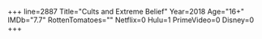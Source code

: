 +++
line=2887
Title="Cults and Extreme Belief"
Year=2018
Age="16+"
IMDb="7.7"
RottenTomatoes=""
Netflix=0
Hulu=1
PrimeVideo=0
Disney=0
+++

